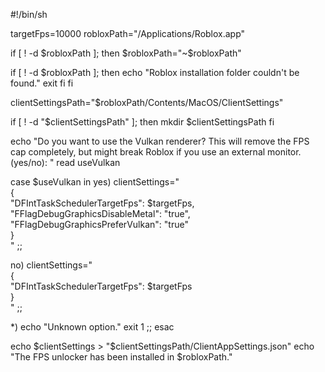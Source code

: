 #!/bin/sh

targetFps=10000
robloxPath="/Applications/Roblox.app"

if [ ! -d $robloxPath ]; then
  $robloxPath="~$robloxPath"

  if [ ! -d $robloxPath ]; then
    echo "Roblox installation folder couldn't be found."
    exit
  fi
fi

clientSettingsPath="$robloxPath/Contents/MacOS/ClientSettings"

if [ ! -d "$clientSettingsPath" ]; then
  mkdir $clientSettingsPath
fi

echo "Do you want to use the Vulkan renderer? This will remove the FPS cap completely, but might break Roblox if you use an external monitor. (yes/no): "
read useVulkan

case $useVulkan in
  yes)
    clientSettings=" \
    { \
      \"DFIntTaskSchedulerTargetFps\": $targetFps, \
      \"FFlagDebugGraphicsDisableMetal\": \"true\", \
      \"FFlagDebugGraphicsPreferVulkan\": \"true\" \
    } \
    "
    ;;

  no)
    clientSettings=" \
    { \
      \"DFIntTaskSchedulerTargetFps\": $targetFps \
    } \
    "
    ;;

  *)
    echo "Unknown option."
    exit 1
    ;;
esac

echo $clientSettings > "$clientSettingsPath/ClientAppSettings.json"
echo "The FPS unlocker has been installed in $robloxPath."


